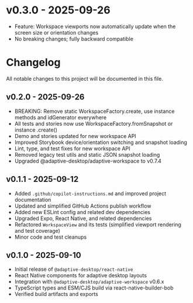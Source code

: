 # v0.3.0 - 2025-09-26

- Feature: Workspace viewports now automatically update when the screen size or orientation changes
- No breaking changes; fully backward compatible

# Changelog

All notable changes to this project will be documented in this file.

## v0.2.0 - 2025-09-26

- BREAKING: Remove static WorkspaceFactory.create, use instance methods and idGenerator everywhere
- All tests and stories now use WorkspaceFactory.fromSnapshot or instance .create()
- Demo and stories updated for new workspace API
- Improved Storybook device/orientation switching and snapshot loading
- Lint, type, and test fixes for new workspace API
- Removed legacy test utils and static JSON snapshot loading
- Upgraded @adaptive-desktop/adaptive-workspace to v0.7.4

## v0.1.1 - 2025-09-12

- Added `.github/copilot-instructions.md` and improved project documentation
- Updated and simplified GitHub Actions publish workflow
- Added new ESLint config and related dev dependencies
- Upgraded Expo, React Native, and related dependencies
- Refactored `WorkspaceView` and its tests (simplified viewport rendering and test coverage)
- Minor code and test cleanups

## v0.1.0 - 2025-09-10

- Initial release of `@adaptive-desktop/react-native`
- React Native components for adaptive desktop layouts
- Integration with `@adaptive-desktop/adaptive-workspace` v0.6.x
- TypeScript types and ESM/CJS build via react-native-builder-bob
- Verified build artifacts and exports
